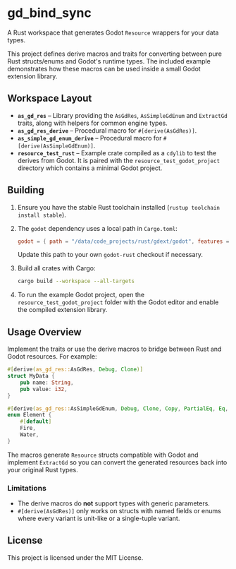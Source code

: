 # gd_bind_sync

A Rust workspace that generates Godot `Resource` wrappers for your data types.

This project defines derive macros and traits for converting between pure Rust
structs/enums and Godot's runtime types. The included example demonstrates how
these macros can be used inside a small Godot extension library.

## Workspace Layout

- **`as_gd_res`** – Library providing the `AsGdRes`, `AsSimpleGdEnum` and
  `ExtractGd` traits, along with helpers for common engine types.
- **`as_gd_res_derive`** – Procedural macro for `#[derive(AsGdRes)]`.
- **`as_simple_gd_enum_derive`** – Procedural macro for `#[derive(AsSimpleGdEnum)]`.
- **`resource_test_rust`** – Example crate compiled as a `cdylib` to test the
  derives from Godot. It is paired with the `resource_test_godot_project`
  directory which contains a minimal Godot project.

## Building

1. Ensure you have the stable Rust toolchain installed (`rustup toolchain install stable`).
2. The `godot` dependency uses a local path in `Cargo.toml`:

   ```toml
   godot = { path = "/data/code_projects/rust/gdext/godot", features = ["register-docs", "experimental-threads"] }
   ```

   Update this path to your own `godot-rust` checkout if necessary.
3. Build all crates with Cargo:

   ```bash
   cargo build --workspace --all-targets
   ```

4. To run the example Godot project, open the `resource_test_godot_project`
   folder with the Godot editor and enable the compiled extension library.

## Usage Overview

Implement the traits or use the derive macros to bridge between Rust and Godot
resources. For example:

```rust
#[derive(as_gd_res::AsGdRes, Debug, Clone)]
struct MyData {
    pub name: String,
    pub value: i32,
}

#[derive(as_gd_res::AsSimpleGdEnum, Debug, Clone, Copy, PartialEq, Eq, Default)]
enum Element {
    #[default]
    Fire,
    Water,
}
```

The macros generate `Resource` structs compatible with Godot and implement
`ExtractGd` so you can convert the generated resources back into your original
Rust types.

### Limitations

- The derive macros do **not** support types with generic parameters.
- `#[derive(AsGdRes)]` only works on structs with named fields or enums where
  every variant is unit-like or a single-tuple variant.

## License

This project is licensed under the MIT License.
